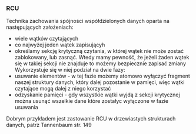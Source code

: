 ### RCU
Technika zachowania spójności współdzielonych danych oparta na następujących założeniach:
- wiele wątków czytających
- co najwyżej jeden wątek zapisującyh
- określamy sekcję krytyczną czytania, w której wątek nie może zostać zablokowany,
  lub zasnąć. Wtedy mamy pewność, że jeżeli żaden wątek się w takiej sekcji nie
  znajduje to możemy bezpiecznie zapisać zmiany
Wykorzystuje się w niej podział na dwie fazy:
- usuwanie elementów - w tej fazie możemy atomowo wyłączyć fragment naszej
  struktury danych, który dalej pozostanie w pamięci, więc wątki czytające
  mogą dalej z niego korzystać
- odzyskanie pamięci - gdy wszystkie wątki wyjdą z sekcji krytycznej można
  usunąć wszelkie dane które zostałyc wyłączone w fazie usuwania

Dobrym przykładem jest zastowanie RCU w drzewiastych strukturach danych,
patrz Tannenbaum str. 149
